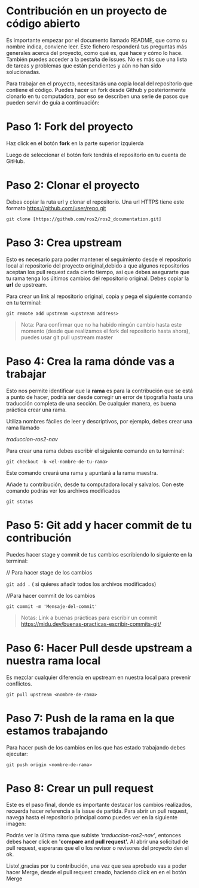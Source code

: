 # Contribución en un proyecto de código abierto

Es importante empezar por el documento llamado README, que como su nombre indica, conviene leer. Este fichero responderá tus preguntas más generales acerca del proyecto, como qué es, qué hace y cómo lo hace. También puedes acceder a la pestaña de issues. No es más que una lista de tareas y problemas que están pendientes y aún no han sido solucionadas.

Para trabajar en el proyecto, necesitarás una copia local del repositorio que contiene el código. Puedes hacer un fork desde Github y posteriormente clonarlo en tu computadora, por eso se describen una serie de pasos que pueden servir de guía a continuación:
# Paso 1: Fork del proyecto

Haz click en el botón **fork** en la parte superior izquierda

  

Luego de seleccionar el botón fork tendrás el repositorio en tu cuenta de GitHub.

# Paso 2: Clonar el proyecto

Debes copiar la ruta url y clonar el repositorio. Una url HTTPS tiene este formato https://github.com/user/repo.git

    git clone [https://github.com/ros2/ros2_documentation.git]

# Paso 3: Crea upstream

Esto es necesario para poder mantener el seguimiento desde el repositorio local al repositorio del proyecto original,debido a que algunos repositorios aceptan los pull request cada cierto tiempo, así que debes asegurarte que tu rama tenga los últimos cambios del repositorio original. Debes copiar la **url** de upstream.

Para crear un link al repositorio original, copia y pega el siguiente comando en tu terminal:

    git remote add upstream <upstream address>

> Nota: Para confirmar que no ha habido ningún cambio hasta este momento
> (desde que realizamos el fork del repositorio hasta ahora), puedes
> usar git pull upstream master

# Paso 4: Crea la rama dónde vas a trabajar

Esto nos permite identificar que la **rama** es para la contribución que se está a punto de hacer, podría ser desde corregir un error de tipografía hasta una traducción completa de una sección. De cualquier manera, es buena práctica crear una rama.

Utiliza nombres fáciles de leer y descriptivos, por ejemplo, debes crear una rama llamado 

*traduccion-ros2-nav*

Para crear una rama debes escribir el siguiente comando en tu terminal:

    git checkout -b <el-nombre-de-tu-rama>

Este comando creará una rama y apuntará a la rama maestra.

Añade tu contribución, desde tu computadora local y salvalos. Con este comando podrás ver los archivos modificados

    git status

# Paso 5: Git add y hacer commit de tu contribución

Puedes hacer stage y commit de tus cambios escribiendo lo siguiente en la terminal:

// Para hacer stage de los cambios

`git add .` ( si quieres añadir todos los archivos modificados)

//Para hacer commit de los cambios

    git commit -m 'Mensaje-del-commit'

> Notas: Link a buenas prácticas para escribir un commit
> https://midu.dev/buenas-practicas-escribir-commits-git/

# Paso 6: Hacer Pull desde upstream a nuestra rama local

Es mezclar cualquier diferencia en upstream en nuestra local para prevenir conflictos.

    git pull upstream <nombre-de-rama>

# Paso 7: Push de la rama en la que estamos trabajando

Para hacer push de los cambios en los que has estado trabajando debes ejecutar:

    git push origin <nombre-de-rama>

# Paso 8: Crear un pull request

Este es el paso final, donde es importante destacar los cambios realizados, recuerda hacer referencia a la issue de partida. Para abrir un pull request, navega hasta el repositorio principal como puedes ver en la siguiente imagen:

  

Podrás ver la última rama que subiste *'traduccion-ros2-nav'*, entonces debes hacer click en **'compare and pull request'.** Al abrir una solicitud de pull request, esperaras que el o los revisor o revisores del proyecto den el ok.

  
  

Listo!,gracias por tu contribución, una vez que sea aprobado vas a poder hacer Merge, desde el pull request creado, haciendo click en en el botón Merge